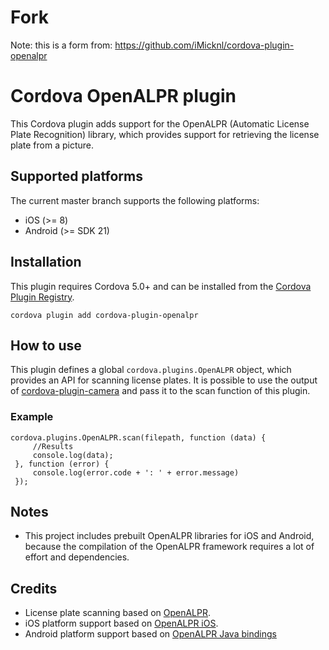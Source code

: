 # Fork
Note: this is a form from: https://github.com/iMicknl/cordova-plugin-openalpr

# Cordova OpenALPR plugin
This Cordova plugin adds support for the OpenALPR (Automatic License Plate Recognition) library, which provides support for retrieving the license plate from a picture.

## Supported platforms
The current master branch supports the following platforms:
- iOS (>= 8)
- Android (>= SDK 21)

## Installation
This plugin requires Cordova 5.0+ and can be installed from the [Cordova Plugin Registry](https://cordova.apache.org/plugins/). 

`cordova plugin add cordova-plugin-openalpr`

## How to use
This plugin defines a global `cordova.plugins.OpenALPR` object, which provides an API for scanning license plates. It is possible to use the output of [cordova-plugin-camera](https://cordova.apache.org/docs/en/latest/reference/cordova-plugin-camera/) and pass it to the scan function of this plugin.

### Example
```
cordova.plugins.OpenALPR.scan(filepath, function (data) {
     //Results
     console.log(data);
 }, function (error) {
     console.log(error.code + ': ' + error.message)
 });
 ```
## Notes
- This project includes prebuilt OpenALPR libraries for iOS and Android, because the compilation of the OpenALPR framework requires a lot of effort and dependencies.

## Credits
- License plate scanning based on [OpenALPR](https://github.com/openalpr/openalpr).
- iOS platform support based on [OpenALPR iOS](https://github.com/twelve17/openalpr-ios).
- Android platform support based on [OpenALPR Java bindings](https://github.com/openalpr/openalpr/tree/master/src/bindings/java)
